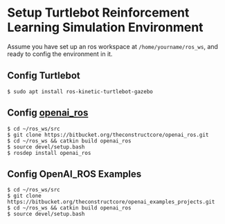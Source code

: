 # Setup Turtlebot Reinforcement Learning Simulation Environment
Assume you have set up an ros workspace at `/home/yourname/ros_ws`, and ready to config the environment in it. 


## Config Turtlebot
`$ sudo apt install ros-kinetic-turtlebot-gazebo`

## Config [openai_ros](http://wiki.ros.org/openai_ros)
`$ cd ~/ros_ws/src` <br/>
`$ git clone https://bitbucket.org/theconstructcore/openai_ros.git` <br/>
`$ cd ~/ros_ws && catkin build openai_ros` <br/>
`$ source devel/setup.bash` <br/>
`$ rosdep install openai_ros`

## Config OpenAI_ROS Examples
`$ cd ~/ros_ws/src` <br/>
`$ git clone https://bitbucket.org/theconstructcore/openai_examples_projects.git` <br/>
`$ cd ~/ros_ws && catkin build openai_ros` <br/>
`$ source devel/setup.bash` <br/>
